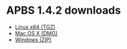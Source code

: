 # APBS 1.4.2 downloads

* [Linux x64 (TGZ)](APBS-1.4.2-linux64.tgz)
* [Mac OS X (DMG)](APBS-1.4.2.dmg)
* [Windows (ZIP)](APBS-1.4.2-win64.zip)

